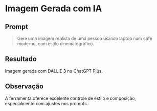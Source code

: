 # Imagem Gerada com IA

## Prompt
> Gere uma imagem realista de uma pessoa usando laptop num café moderno, com estilo cinematográfico.

## Resultado
Imagem gerada com DALL·E 3 no ChatGPT Plus.

## Observação
A ferramenta oferece excelente controle de estilo e composição, especialmente com ajustes nos prompts.